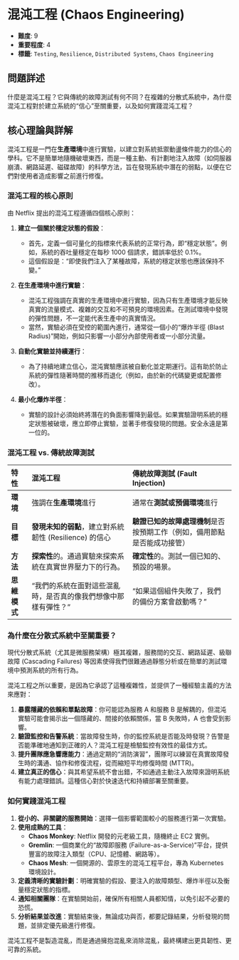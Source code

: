 # 混沌工程 (Chaos Engineering)

- **難度**: 9
- **重要程度**: 4
- **標籤**: `Testing`, `Resilience`, `Distributed Systems`, `Chaos Engineering`

## 問題詳述

什麼是混沌工程？它與傳統的故障測試有何不同？在複雜的分散式系統中，為什麼混沌工程對於建立系統的“信心”至關重要，以及如何實踐混沌工程？

## 核心理論與詳解

混沌工程是一門在**生產環境**中進行實驗，以建立對系統抵禦動盪條件能力的信心的學科。它不是簡單地隨機破壞東西，而是一種主動、有計劃地注入故障（如伺服器崩潰、網路延遲、磁碟故障）的科學方法，旨在發現系統中潛在的弱點，以便在它們對使用者造成影響之前進行修復。

### 混沌工程的核心原則

由 Netflix 提出的混沌工程遵循四個核心原則：

1. **建立一個關於穩定狀態的假設**：
    - 首先，定義一個可量化的指標來代表系統的正常行為，即“穩定狀態”。例如，系統的吞吐量穩定在每秒 1000 個請求，錯誤率低於 0.1%。
    - 這個假設是：“即使我們注入了某種故障，系統的穩定狀態也應該保持不變。”

2. **在生產環境中進行實驗**：
    - 混沌工程強調在真實的生產環境中進行實驗，因為只有生產環境才能反映真實的流量模式、複雜的交互和不可預見的環境因素。在測試環境中發現的彈性問題，不一定能代表生產中的真實情況。
    - 當然，實驗必須在受控的範圍內進行，通常從一個小的“爆炸半徑 (Blast Radius)”開始，例如只影響一小部分內部使用者或一小部分流量。

3. **自動化實驗並持續運行**：
    - 為了持續地建立信心，混沌實驗應該被自動化並定期運行。這有助於防止系統的彈性隨著時間的推移而退化（例如，由於新的代碼變更或配置修改）。

4. **最小化爆炸半徑**：
    - 實驗的設計必須始終將潛在的負面影響降到最低。如果實驗證明系統的穩定狀態被破壞，應立即停止實驗，並著手修復發現的問題。安全永遠是第一位的。

### 混沌工程 vs. 傳統故障測試

| 特性 | 混沌工程 | 傳統故障測試 (Fault Injection) |
| :--- | :--- | :--- |
| **環境** | 強調在**生產環境**進行 | 通常在**測試或預備環境**進行 |
| **目標** | **發現未知的弱點**，建立對系統韌性 (Resilience) 的信心 | **驗證已知的故障處理機制**是否按預期工作（例如，備用節點是否能成功接管） |
| **方法** | **探索性**的。通過實驗來探索系統在真實世界壓力下的行為。 | **確定性**的。測試一個已知的、預設的場景。 |
| **思維模式** | “我們的系統在面對這些混亂時，是否真的像我們想像中那樣有彈性？” | “如果這個組件失敗了，我們的備份方案會啟動嗎？” |

### 為什麼在分散式系統中至關重要？

現代分散式系統（尤其是微服務架構）極其複雜，服務間的交互、網路延遲、級聯故障 (Cascading Failures) 等因素使得我們很難通過靜態分析或在簡單的測試環境中預測系統的所有行為。

混沌工程之所以重要，是因為它承認了這種複雜性，並提供了一種經驗主義的方法來應對：
1. **暴露隱藏的依賴和單點故障**：你可能認為服務 A 和服務 B 是解耦的，但混沌實驗可能會揭示出一個隱藏的、間接的依賴關係，當 B 失敗時，A 也會受到影響。
2. **驗證監控和告警系統**：當故障發生時，你的監控系統是否能及時發現？告警是否能準確地通知到正確的人？混沌工程是檢驗監控有效性的最佳方式。
3. **提升團隊應急響應能力**：通過定期的“消防演習”，團隊可以練習在真實故障發生時的溝通、協作和修復流程，從而縮短平均修復時間 (MTTR)。
4. **建立真正的信心**：與其希望系統不會出錯，不如通過主動注入故障來證明系統有能力處理錯誤。這種信心對於快速迭代和持續部署至關重要。

### 如何實踐混沌工程

1. **從小的、非關鍵的服務開始**：選擇一個影響範圍較小的服務進行第一次實驗。
2. **使用成熟的工具**：
    - **Chaos Monkey**: Netflix 開發的元老級工具，隨機終止 EC2 實例。
    - **Gremlin**: 一個商業化的“故障即服務 (Failure-as-a-Service)”平台，提供豐富的故障注入類型（CPU、記憶體、網路等）。
    - **Chaos Mesh**: 一個開源的、雲原生的混沌工程平台，專為 Kubernetes 環境設計。
3. **定義清晰的實驗計劃**：明確實驗的假設、要注入的故障類型、爆炸半徑以及衡量穩定狀態的指標。
4. **通知相關團隊**：在實驗開始前，確保所有相關人員都知情，以免引起不必要的恐慌。
5. **分析結果並改進**：實驗結束後，無論成功與否，都要記錄結果，分析發現的問題，並排定優先級進行修復。

混沌工程不是製造混亂，而是通過擁抱混亂來消除混亂，最終構建出更具韌性、更可靠的系統。
